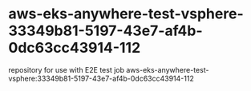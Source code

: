# aws-eks-anywhere-test-vsphere-33349b81-5197-43e7-af4b-0dc63cc43914-112
repository for use with E2E test job aws-eks-anywhere-test-vsphere:33349b81-5197-43e7-af4b-0dc63cc43914-112
